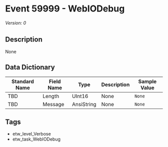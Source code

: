# Event 59999 - WebIODebug
###### Version: 0

## Description
None

## Data Dictionary
|Standard Name|Field Name|Type|Description|Sample Value|
|---|---|---|---|---|
|TBD|Length|UInt16|None|`None`|
|TBD|Message|AnsiString|None|`None`|

## Tags
* etw_level_Verbose
* etw_task_WebIODebug